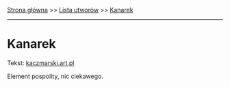 [Strona główna](../index.md) >> [Lista utworów](../list.md) >> [Kanarek](192.md)

---

# Kanarek

Tekst: [kaczmarski.art.pl](https://www.kaczmarski.art.pl/tworczosc/wiersze/kanarek/)

Element pospolity, nic ciekawego.